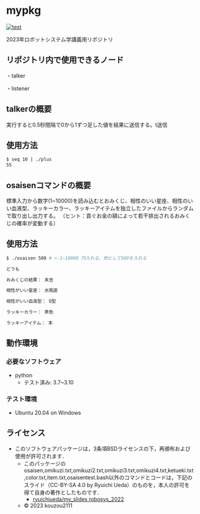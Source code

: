 # mypkg
[![test](https://github.com/kouzou2111/mypkg/actions/workflows/test.yml/badge.svg)](https://github.com/kouzou2111/mypkg/actions/workflows/test.yml)

2023年ロボットシステム学講義用リポジトリ

## リポジトリ内で使用できるノード

・talker

・listener

## talkerの概要

実行すると0.5秒間隔で0から1ずつ足した値を結果に送信する。t送信

## 使用方法

```bash
$ seq 10 | ./plus
55
```
## osaisenコマンドの概要

標準入力から数字(1~10000)を読み込むとおみくじ、相性のいい星座、相性のいい血液型、ラッキーカラー、ラッキーアイテムを独立したファイルからランダムで取り出し出力する。
（ヒント：貢ぐお金の額によって若干排出されるおみくじの確率が変動する）

## 使用方法

```bash
$ ./osaisen 500 # <-1~10000 円入れる、例として500を入れる

どうも

おみくじの結果： 末吉

相性がいい星座： 水瓶座

相性がいい血液型： O型

ラッキーカラー： 茶色

ラッキーアイテム： 本
```


## 動作環境
### 必要なソフトウェア　

* python
  * テスト済み: 3.7~3.10


### テスト環境
* Ubuntu 20.04 on Windows

## ライセンス
* このソフトウェアパッケージは，3条項BSDライセンスの下，再頒布および使用が許可されます．
    * このパッケージのosaisen,omikuzi.txt,omikuzi2.txt,omikuzi3.txt,omikuzi4.txt,ketueki.txt,color.txt,item.txt,osaisentest.bash以外のコマンドとコードは，下記のスライド（CC-BY-SA 4.0 by Ryuichi Ueda）のものを，本人の許可を得て自身の著作としたものです．
         * [ryuichiueda/my_slides robosys_2022](https://ryuichiueda.github.io/my_slides/robosys_2022/lesson3.html#/12)
    * © 2023 kouzou2111
